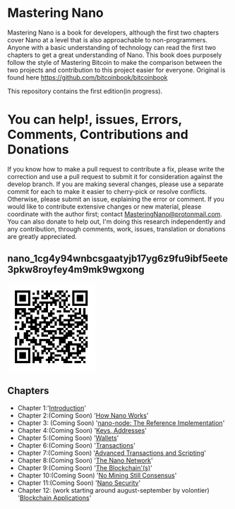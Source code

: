 # Mastering Nano
Mastering Nano is a book for developers, although the first two chapters cover Nano at a level that is also approachable to non-programmers. Anyone with a basic understanding of technology can read the first two chapters to get a great understanding of Nano.
This book does purposely follow the style of Mastering Bitcoin to make the comparison between the two projects and contribution to this project easier for everyone.
Original is found here https://github.com/bitcoinbook/bitcoinbook

This repository contains the first edition(in progress).

# You can help!, issues, Errors, Comments, Contributions and Donations
If you know how to make a pull request to contribute a fix, please write the correction and use a pull request to submit it for consideration against the develop branch. If you are making several changes, please use a separate commit for each to make it easier to cherry-pick or resolve conflicts. Otherwise, please submit an issue, explaining the error or comment. If you would like to contribute extensive changes or new material, please coordinate with the author first; contact MasteringNano@protonmail.com.
You can also donate to help out, I'm doing this research independently and any contribution, through comments, work, issues, translation or donations are greatly appreciated.
## nano_1cg4y94wnbcsgaatyjb17yg6z9fu9ibf5eete3pkw8royfey4m9mk9wgxong

![nanoDonationWallet](nanoWallet.png)

## Chapters 
+ Chapter 1:'[Introduction](https://github.com/MasteringNano/-Mastering-Nano/blob/master/Introduction.md)'
+ Chapter 2:(Coming Soon) '[How Nano Works](https://github.com/MasteringNano/-Mastering-Nano/master/HowNanoWorks)'
+ Chapter 3: (Coming Soon) '[nano-node: The Reference Implementation](https://github.com/MasteringNano/-Mastering-Nano/blob/master/NanoNode)'
+ Chapter 4:(Coming Soon)  '[Keys, Addresses](https://github.com/MasteringNano/-Mastering-Nano/blob/master/KeysAdresses)'
+ Chapter 5:(Coming Soon)  '[Wallets](https://github.com/MasteringNano/-Mastering-Nano/blob/master/Wallets)'
+ Chapter 6:(Coming Soon)  '[Transactions](https://github.com/MasteringNano/-Mastering-Nano/blob/master/Transactions)'
+ Chapter 7:(Coming Soon)  '[Advanced Transactions and Scripting](https://github.com/MasteringNano/-Mastering-Nano/blob/master/Advanced)'
+ Chapter 8:(Coming Soon)  '[The Nano Network](https://github.com/MasteringNano/-Mastering-Nano/blob/master/TheNanoNetwork)'
+ Chapter 9:(Coming Soon)  '[The Blockchain'(s)](https://github.com/MasteringNano/-Mastering-Nano/blob/TheBlockchains)'
+ Chapter 10:(Coming Soon)  '[No Mining Still Consensus](https://github.com/MasteringNano/-Mastering-Nano/blob/master/NoMiningStillConcensus)'
+ Chapter 11:(Coming Soon)  '[Nano Security](https://github.com/MasteringNano/-Mastering-Nano/blob/master/NanoSecurity)'
+ Chapter 12: (work starting around august-september by volontier) '[Blockchain Applications](https://github.com/MasteringNano/-Mastering-Nano/blob/master/BlockChainApplications)'
